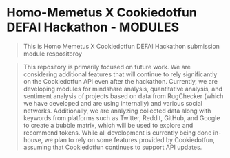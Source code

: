 # Homo-Memetus X Cookiedotfun DEFAI Hackathon - MODULES

> This is Homo Memetus X Cookiedotfun DEFAI Hackathon submission module respositoroy

> This repository is primarily focused on future work. We are considering additional features that will continue to rely significantly on the Cookiedotfun API even after the hackathon. Currently, we are developing modules for mindshare analysis, quantitative analysis, and sentiment analysis of projects based on data from RugChecker (which we have developed and are using internally) and various social networks. Additionally, we are analyzing collected data along with keywords from platforms such as Twitter, Reddit, GitHub, and Google to create a bubble matrix, which will be used to explore and recommend tokens. While all development is currently being done in-house, we plan to rely on some features provided by Cookiedotfun, assuming that Cookiedotfun continues to support API updates.
